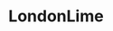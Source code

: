 ---
title: LondonLime
link: http://londonlime.net/
logo: londonlime.jpg

events:                      # List of events sponsored
  - 10-london

# Sponsorship amount/resource for each event
10-london: "New T shirt design, banner, stickers and digital logos for use in projects"
---